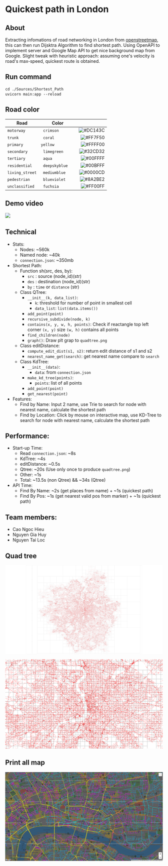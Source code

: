 # Quickest path in London

## About
Extracting infomations of road networking in London from [openstreetmap](https://www.openstreetmap.org/), this can then run Dijsktra Algorithm to find shortest path. Using OpenAPI to implement server and Google Map API to get nice background map from Google. Slight tweak with heuristic approach: assuming one's velocity is road's max-speed, quickest route is obtained.

## Run command
```
cd ./Sources/Shortest_Path
uvicorn main:app --reload
```

## Road color

| Road                       | Color | |
|----------------------------|:----------------:|--------:|
| `motorway`                 | `crimson      `|![#DC143C](https://via.placeholder.com/15/DC143C/000000?text=+) |
| `trunk`                    | `coral        `|![#FF7F50](https://via.placeholder.com/15/FF7F50/000000?text=+)             | 
| `primary`                  | `yellow         `|![#FFFF00](https://via.placeholder.com/15/FFFF00/000000?text=+)           | 
| `secondary`                | `limegreen    `|![#32CD32](https://via.placeholder.com/15/32CD32/000000?text=+)   |
| `tertiary`                 | `aqua         `|![#00FFFF](https://via.placeholder.com/15/00FFFF/000000?text=+) | 
| `residential`              | `deepskyblue  `|![#00BFFF](https://via.placeholder.com/15/00BFFF/000000?text=+)           | 
| `living_street`            | `mediumblue   `|![#0000CD](https://via.placeholder.com/15/0000CD/000000?text=+)           | 
| `pedestrian`               | `blueviolet   `|![#8A2BE2](https://via.placeholder.com/15/8A2BE2/000000?text=+)     | 
| `unclassified`             | `fuchsia      `|![#FF00FF](https://via.placeholder.com/15/FF00FF/000000?text=+)    | 

## Demo video

![](demo_.gif)

## Technical
* Stats:
    * Nodes: ~560k
    * Named node: ~40k
    * `connection.json`: ~350mb
* Shortest Path:
  * Function sh(src, des, by):
      * `src` : source (node_id)(str)
      * `des` : destination (node_id)(str)
      * `by` : `time` or `distance` (str)
  * Class QTree:
      * `__init__(k, data_list)`:
          * `k`: threshold for number of point in smallest cell
          * `data_list`: `list(data.items())`
      * `add_point(point)`
      * `recursive_subdivide(node, k)`
      * `contains(x, y, w, h, points)`: Check if reactangle top left corner `(x, y)` size `(w, h)` contains all points
      * `find_children(node)`
      * `graph()`: Draw plt grap to `quadtree.png`
  * Class editDistance:
      * `compute_edit_dist(s1, s2)`: return edit distance of s1 and s2
      * `nearest_name_get(search)`: get nearest name compare to `search`
  * Class KdTree:
      * `__init__(data)`: 
          * `data`: from `connection.json`
      * `make_kd_tree(points)`: 
          * `points`: list of all points
      * `add_point(point)`
      * `get_nearest(point)`
* Features:
    * Find by Name: Input 2 name, use Trie to search for node with nearest name, calculate the shortest path
    * Find by Location: Click by mouse on interactive map, use KD-Tree to search for node with nearest name, calculate the shortest path
## Performance:
* Start-up Time:
    * Read `connection.json`: ~8s 
    * KdTree: ~4s
    * editDistance: ~0.5s
    * Qtree: ~20s (Use only once to produce `quadtree.png`)
    * Other: ~1s
    * Total: ~13.5s (non Qtree) && ~34s (Qtree)
* API Time:
    * Find By Name: ~2s (get places from name) + ~1s (quickest path)
    * Find By Pos: ~1s (get nearest valid pos from marker) + ~1s (quickest path)
## Team members: 
  * Cao Ngoc Hieu
  * Nguyen Gia Huy
  * Nguyen Tai Loc

## Quad tree
![](Sources/Shortest_Path/qt3.png)

![](Sources/Shortest_Path/qt4.png)

## Print all map
![](Sources/Shortest_Path/map.png)
